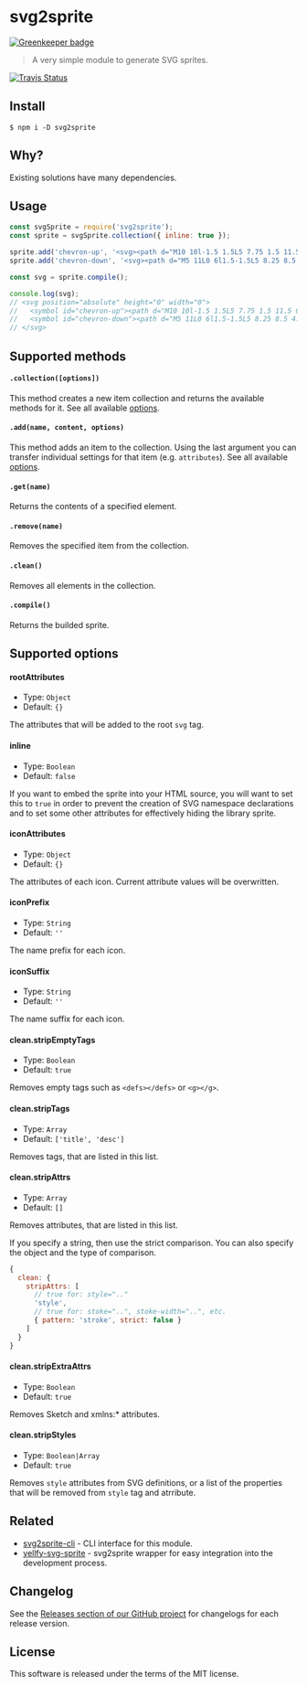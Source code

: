 # svg2sprite

[![Greenkeeper badge](https://badges.greenkeeper.io/mrmlnc/svg2sprite.svg)](https://greenkeeper.io/)

> A very simple module to generate SVG sprites.

[![Travis Status](https://travis-ci.org/mrmlnc/svg2sprite.svg?branch=master)](https://travis-ci.org/mrmlnc/svg2sprite)

## Install

```shell
$ npm i -D svg2sprite
```

## Why?

Existing solutions have many dependencies.

## Usage

```js
const svgSprite = require('svg2sprite');
const sprite = svgSprite.collection({ inline: true });

sprite.add('chevron-up', '<svg><path d="M10 10l-1.5 1.5L5 7.75 1.5 11.5 0 10l5-5z"></path></svg>');
sprite.add('chevron-down', '<svg><path d="M5 11L0 6l1.5-1.5L5 8.25 8.5 4.5 10 6z"></path></svg>');

const svg = sprite.compile();

console.log(svg);
// <svg position="absolute" height="0" width="0">
//   <symbol id="chevron-up"><path d="M10 10l-1.5 1.5L5 7.75 1.5 11.5 0 10l5-5z"></path></symbol>
//   <symbol id="chevron-down"><path d="M5 11L0 6l1.5-1.5L5 8.25 8.5 4.5 10 6z"></path></symbol>
// </svg>
```

## Supported methods

#### `.collection([options])`

This method creates a new item collection and returns the available methods for it. See all available [options](#supported-options).

#### `.add(name, content, options)`

This method adds an item to the collection. Using the last argument you can transfer individual settings for that item (e.g. `attributes`). See all available [options](#supported-options).

#### `.get(name)`

Returns the contents of a specified element.

#### `.remove(name)`

Removes the specified item from the collection.

#### `.clean()`

Removes all elements in the collection.

#### `.compile()`

Returns the builded sprite.

## Supported options

#### rootAttributes

  * Type: `Object`
  * Default: `{}`

The attributes that will be added to the root `svg` tag.

#### inline

  * Type: `Boolean`
  * Default: `false`

If you want to embed the sprite into your HTML source, you will want to set this to `true` in order to prevent the creation of SVG namespace declarations and to set some other attributes for effectively hiding the library sprite.

#### iconAttributes

  * Type: `Object`
  * Default: `{}`

The attributes of each icon. Current attribute values will be overwritten.

#### iconPrefix

  * Type: `String`
  * Default: `''`

The name prefix for each icon.

#### iconSuffix

  * Type: `String`
  * Default: `''`

The name suffix for each icon.

#### clean.stripEmptyTags

  * Type: `Boolean`
  * Default: `true`

Removes empty tags such as `<defs></defs>` or `<g></g>`.

#### clean.stripTags

  * Type: `Array`
  * Default: `['title', 'desc']`

Removes tags, that are listed in this list.

#### clean.stripAttrs

  * Type: `Array`
  * Default: `[]`

Removes attributes, that are listed in this list.

If you specify a string, then use the strict comparison. You can also specify the object and the type of comparison.

```js
{
  clean: {
    stripAttrs: [
      // true for: style=".."
      'style',
      // true for: stoke="..", stoke-width="..", etc.
      { pattern: 'stroke', strict: false }
    ]
  }
}
```

#### clean.stripExtraAttrs

  * Type: `Boolean`
  * Default: `true`

Removes Sketch and xmlns:* attributes.

#### clean.stripStyles

  * Type: `Boolean|Array`
  * Default: `true`

Removes `style` attributes from SVG definitions, or a list of the properties that will be removed from `style` tag and atrribute.

## Related

  * [svg2sprite-cli](https://github.com/mrmlnc/svg2sprite-cli) - CLI interface for this module.
  * [yellfy-svg-sprite](https://github.com/mrmlnc/yellfy-svg-sprite) - svg2sprite wrapper for easy integration into the development process.

## Changelog

See the [Releases section of our GitHub project](https://github.com/mrmlnc/svg2sprite/releases) for changelogs for each release version.

## License

This software is released under the terms of the MIT license.
